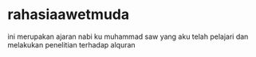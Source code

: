 # rahasiaawetmuda
ini merupakan ajaran nabi ku muhammad saw yang aku telah pelajari dan melakukan penelitian terhadap alquran
